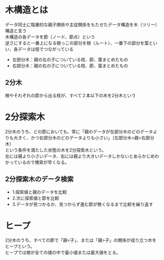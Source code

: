 # 木構造とは
データ同士に階層的な親子関係や主従関係をもたせたデータ構造を木（ツリー）構造と言う  
木構造の各データを節（ノード、節点）という  
逆さにすると一番上になる根っこの部分を根（ルート）、一番下の部分を葉といい、各データは枝でつながっている  
 - 左部分木：親の左の子についている枝、節、葉まとめたもの
 - 右部分木：親の右の子についている枝、節、葉まとめたもの

## 2分木
根やそれぞれの節から出る枝が、すべて２本以下の木を2分木という

# 2分探索木
2分木のうち、どの節においても、常に「親のデータが左部分木のどのデータよりも大きく、かつ右部分木のどのデータよりも小さい」（左部分木<親<右部分木）  
という条件を満たした状態の木を2分探索木という。  
左には親より小さいデータ、右には親より大きいデータしかないとあらかじめわかっているので検索が早くなる。

## 2分探索木のデータ検索
 - 1.探索値と親のデータを比較
 - 2.次に探索値と節を比較
 - 3.データが見つかるか、見つからず進む節が無くなるまで比較を繰り返す

# ヒープ
2分木のうち、すべての節で「親<子」、または「親>子」の関係が成り立つ木をヒープという。  
ヒープでは根が全ての値の中で最小値または最大値をとる。



